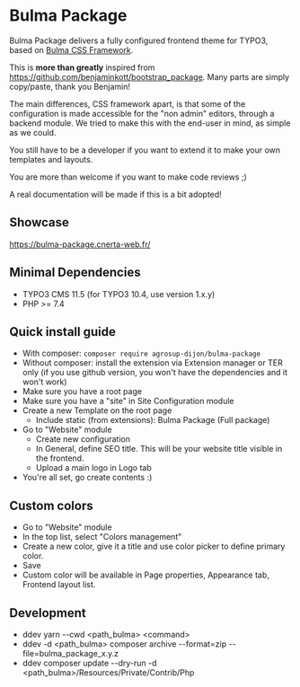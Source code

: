 # Bulma Package

Bulma Package delivers a fully configured frontend theme for TYPO3, based on [Bulma CSS Framework](https://bulma.io/).

This is **more than greatly** inspired from https://github.com/benjaminkott/bootstrap_package.
Many parts are simply copy/paste, thank you Benjamin!

The main differences, CSS framework apart, is that some of the configuration is made accessible for the "non admin" editors, through a backend module.
We tried to make this with the end-user in mind, as simple as we could.

You still have to be a developer if you want to extend it to make your own templates and layouts.

You are more than welcome if you want to make code reviews ;)

A real documentation will be made if this is a bit adopted!

## Showcase

https://bulma-package.cnerta-web.fr/

## Minimal Dependencies

* TYPO3 CMS 11.5 (for TYPO3 10.4, use version 1.x.y)
* PHP >= 7.4

## Quick install guide

* With composer: `composer require agrosup-dijon/bulma-package`
* Without composer: install the extension via Extension manager or TER only (if you use github version, you won't have the dependencies and it won't work)
* Make sure you have a root page
* Make sure you have a "site" in Site Configuration module
* Create a new Template on the root page
    * Include static (from extensions): Bulma Package (Full package)
* Go to "Website" module
    * Create new configuration
    * In General, define SEO title. This will be your website title visible in the frontend.
    * Upload a main logo in Logo tab
* You're all set, go create contents :)

## Custom colors

* Go to "Website" module
* In the top list, select "Colors management"
* Create a new color, give it a title and use color picker to define primary color.
* Save
* Custom color will be available in Page properties, Appearance tab, Frontend layout list.

## Development

* ddev yarn --cwd \<path_bulma> \<command>
* ddev -d \<path_bulma> composer archive --format=zip --file=bulma_package_x.y.z
* ddev composer update --dry-run -d <path_bulma>/Resources/Private/Contrib/Php
